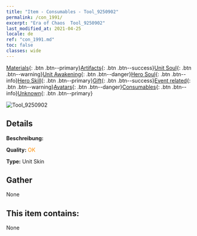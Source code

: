 ```yaml
---
title: "Item - Consumables - Tool_9250902"
permalink: /con_1991/
excerpt: "Era of Chaos  Tool_9250902"
last_modified_at: 2021-04-25
locale: de
ref: "con_1991.md"
toc: false
classes: wide
---
```

 [Materials](/ItemsDE/){: .btn .btn--primary}[Artifacts](/ItemsDE/Artifacts/){: .btn .btn--success}[Unit Soul](/ItemsDE/UnitSoul/){: .btn .btn--warning}[Unit Awakening](/ItemsDE/UnitAwakening/){: .btn .btn--danger}[Hero Soul](/ItemsDE/HeroSoul/){: .btn .btn--info}[Hero Skill](/ItemsDE/HeroSkill/){: .btn .btn--primary}[Gift](/ItemsDE/Gift/){: .btn .btn--success}[Event related](/ItemsDE/Events/){: .btn .btn--warning}[Avatars](/ItemsDE/Avatars/){: .btn .btn--danger}[Consumables](/ItemsDE/Consumables/){: .btn .btn--info}[Unknown](/ItemsDE/Unknown/){: .btn .btn--primary}

 ![Tool_9250902](/images/u/ti_yanmopifu.jpg)

## Details
 **Beschreibung:** 

 **Quality:** <span style="color: #FF8C00">OK</span>

 **Type:** Unit Skin

## Gather

  None

## This item contains:

  None


